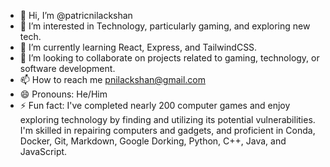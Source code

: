 - 👋 Hi, I’m @patricnilackshan
- 👀 I’m interested in Technology, particularly gaming, and exploring new tech.
- 🌱 I’m currently learning React, Express, and TailwindCSS.
- 💞️ I’m looking to collaborate on projects related to gaming, technology, or software development.
- 📫 How to reach me pnilackshan@gmail.com
- 😄 Pronouns: He/Him
- ⚡ Fun fact: I've completed nearly 200 computer games and enjoy exploring technology by finding and utilizing its potential vulnerabilities. I'm skilled in repairing computers and gadgets, and proficient in Conda, Docker, Git, Markdown, Google Dorking, Python, C++, Java, and JavaScript.
